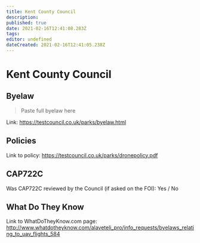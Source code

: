 ```yaml
---
title: Kent County Council
description: 
published: true
date: 2021-02-16T12:41:08.283Z
tags: 
editor: undefined
dateCreated: 2021-02-16T12:41:05.238Z
---
```


# Kent County Council


## Byelaw
> Paste full byelaw here

Link:
https://testcouncil.co.uk/parks/byelaw.html

## Policies
Link to policy:
https://testcouncil.co.uk/parks/dronepolicy.pdf

## CAP722C

Was CAP722C reviewed by the Council (if asked on the FOI): Yes / No

## What Do They Know

Link to WhatDoTheyKnow.com page:
http://www.whatdotheyknow.com/alaveteli_pro/info_requests/byelaws_relating_to_uav_flights_584

